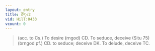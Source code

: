 ```yaml
---
layout: entry
title: རྔོད་√2
vid: Hill:0433
vcount: 0
---
```

> (acc\. to Cs\.) To desire (rngod) CD\. To seduce, deceive (Situ 75) (brngod pf\.) CD\. to seduce; deceive DK\. To delude, deceive TC\.


